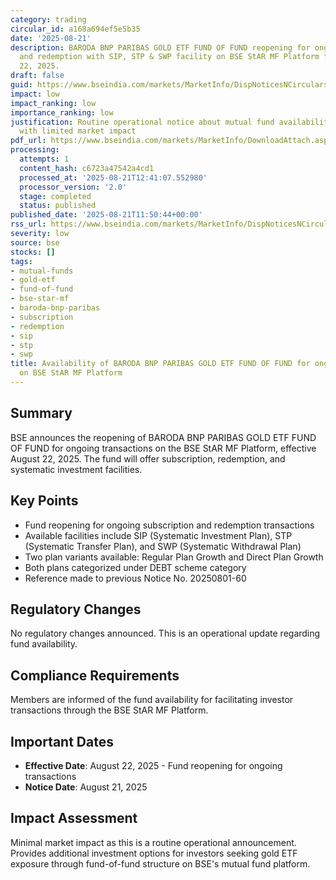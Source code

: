 ```yaml
---
category: trading
circular_id: a168a694ef5e5b35
date: '2025-08-21'
description: BARODA BNP PARIBAS GOLD ETF FUND OF FUND reopening for ongoing subscription
  and redemption with SIP, STP & SWP facility on BSE StAR MF Platform from August
  22, 2025.
draft: false
guid: https://www.bseindia.com/markets/MarketInfo/DispNoticesNCirculars.aspx?Noticeid={6ED3BBAA-5418-499B-A01A-A75B1822FB92}&noticeno=20250821-26&dt=08/21/2025&icount=26&totcount=28&flag=0
impact: low
impact_ranking: low
importance_ranking: low
justification: Routine operational notice about mutual fund availability on platform
  with limited market impact
pdf_url: https://www.bseindia.com/markets/MarketInfo/DownloadAttach.aspx?id=20250821-26&attachedId=
processing:
  attempts: 1
  content_hash: c6723a47542a4cd1
  processed_at: '2025-08-21T12:41:07.552980'
  processor_version: '2.0'
  stage: completed
  status: published
published_date: '2025-08-21T11:50:44+00:00'
rss_url: https://www.bseindia.com/markets/MarketInfo/DispNoticesNCirculars.aspx?Noticeid={6ED3BBAA-5418-499B-A01A-A75B1822FB92}&noticeno=20250821-26&dt=08/21/2025&icount=26&totcount=28&flag=0
severity: low
source: bse
stocks: []
tags:
- mutual-funds
- gold-etf
- fund-of-fund
- bse-star-mf
- baroda-bnp-paribas
- subscription
- redemption
- sip
- stp
- swp
title: Availability of BARODA BNP PARIBAS GOLD ETF FUND OF FUND for ongoing transactions
  on BSE StAR MF Platform
---
```


## Summary

BSE announces the reopening of BARODA BNP PARIBAS GOLD ETF FUND OF FUND for ongoing transactions on the BSE StAR MF Platform, effective August 22, 2025. The fund will offer subscription, redemption, and systematic investment facilities.

## Key Points

- Fund reopening for ongoing subscription and redemption transactions
- Available facilities include SIP (Systematic Investment Plan), STP (Systematic Transfer Plan), and SWP (Systematic Withdrawal Plan)
- Two plan variants available: Regular Plan Growth and Direct Plan Growth
- Both plans categorized under DEBT scheme category
- Reference made to previous Notice No. 20250801-60

## Regulatory Changes

No regulatory changes announced. This is an operational update regarding fund availability.

## Compliance Requirements

Members are informed of the fund availability for facilitating investor transactions through the BSE StAR MF Platform.

## Important Dates

- **Effective Date**: August 22, 2025 - Fund reopening for ongoing transactions
- **Notice Date**: August 21, 2025

## Impact Assessment

Minimal market impact as this is a routine operational announcement. Provides additional investment options for investors seeking gold ETF exposure through fund-of-fund structure on BSE's mutual fund platform.